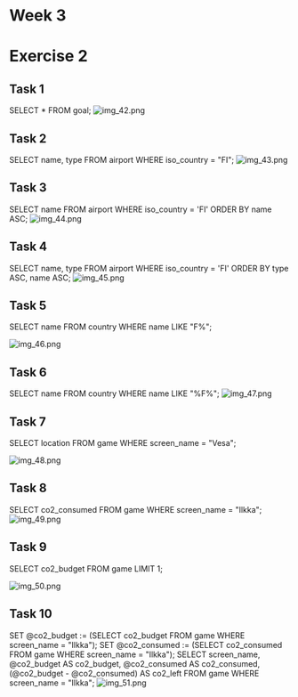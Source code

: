 # Week 3
# Exercise 2


## Task 1
SELECT * FROM goal;
![img_42.png](img_42.png)

## Task 2
SELECT name, type FROM airport WHERE iso_country = "FI";
![img_43.png](img_43.png)

## Task 3
SELECT name FROM airport WHERE iso_country = 'FI' ORDER BY name ASC;
![img_44.png](img_44.png)

## Task 4
SELECT name, type FROM airport WHERE iso_country = 'FI' ORDER BY type ASC, name ASC;
![img_45.png](img_45.png)

## Task 5
SELECT name FROM country WHERE name LIKE "F%";

![img_46.png](img_46.png)

## Task 6
SELECT name FROM country WHERE name LIKE "%F%";
![img_47.png](img_47.png)

## Task 7
SELECT location FROM game WHERE screen_name = "Vesa";

![img_48.png](img_48.png)

## Task 8
SELECT co2_consumed FROM game WHERE screen_name = "Ilkka";
![img_49.png](img_49.png)

## Task 9
SELECT co2_budget FROM game LIMIT 1;

![img_50.png](img_50.png)

## Task 10
SET @co2_budget := (SELECT co2_budget FROM game WHERE screen_name = "Ilkka"); SET @co2_consumed := (SELECT co2_consumed FROM game WHERE screen_name = "Ilkka"); SELECT screen_name, @co2_budget AS co2_budget, @co2_consumed AS co2_consumed, (@co2_budget - @co2_consumed) AS co2_left FROM game WHERE screen_name = "Ilkka";
![img_51.png](img_51.png)

